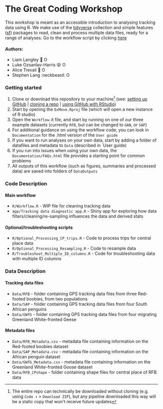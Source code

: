 # The Great Coding Workshop
This workshop is meant as an accessible introduction to analysing tracking data using R. We make use of the [tidyverse](https://www.tidyverse.org/packages/) collection and simple features ([sf](https://r-spatial.github.io/sf/index.html)) packages to read, clean and process multiple data files, ready for a range of analyses. Go to the workflow script by clicking [here](R/Workflow.R)

#### _Authors_:

- Liam Langley :dancer: <a itemprop="sameAs" content="https://orcid.org/0000-0001-9754-6517" href="https://orcid.org/0000-0001-9754-6517" target="orcid.widget" rel="me noopener noreferrer" style="vertical-align:top;"><img src="https://orcid.org/sites/default/files/images/orcid_16x16.png" alt="ORCID iD icon" style="width:1em;margin-right:.5em;"/></a>
- Luke Ozsanlav-Harris :dizzy_face: <a itemprop="sameAs" content="https://orcid.org/0000-0003-3889-6722" href="https://orcid.org/0000-0003-3889-6722" target="orcid.widget" rel="me noopener noreferrer" style="vertical-align:top;"><img src="https://orcid.org/sites/default/files/images/orcid_16x16.png" alt="ORCID iD icon" style="width:1em;margin-right:.5em;"/></a>
- Alice Trevail :runner: <a itemprop="sameAs" content="https://orcid.org/0000-0002-6459-5213" href="https://orcid.org/0000-0002-6459-5213" target="orcid.widget" rel="me noopener noreferrer" style="vertical-align:top;"><img src="https://orcid.org/sites/default/files/images/orcid_16x16.png" alt="ORCID iD icon" style="width:1em;margin-right:.5em;"/></a>
- Stephen Lang :neckbeard: <a itemprop="sameAs" content="https://orcid.org/0000-0001-5820-4346" href="https://orcid.org/0000-0001-5820-4346" target="orcid.widget" rel="me noopener noreferrer" style="vertical-align:top;"><img src="https://orcid.org/sites/default/files/images/orcid_16x16.png" alt="ORCID iD icon" style="width:1em;margin-right:.5em;"/></a>

### Getting started

1.  Clone or download this repository to your machine[^1] (see: [setting up GitHub](https://intro2r.com/setup_git.html) | [cloning a repo](https://intro2r.com/setting-up-a-project-in-rstudio.html) | [using GitHub with RStudio](https://intro2r.com/use_git.html))
2.  Start by opening the `ExMove.Rproj` file (which will open a new instance of R studio)
3.  Open the `Workflow.R` file, and start by running on one of our three example datasets (currently `RFB`, but can be changed to `GAN`, or `SAP`)
4.  For additional guidance on using the workflow code, you can look in `Documentation` for the .html version of the `User guide`
5.  If you want to run analyses on your own data, start by adding a folder of datafiles and metadata to `Data` (described in `User guide)
6.  If you run into issues when using your own data, the `Documentation/FAQs.html` file provides a starting point for common problems
7.  All outputs of this workflow (such as figures, summaries and processed data) are saved into folders of `DataOutputs`


### Code Description

#### Main workflow
- `R/Workflow.R` - WIP file for cleaning tracking data
- `app/Tracking data diagnostic app.R` - Shiny app for exploring how data filters/cleaning/re-sampling influences the data and derived stats

#### Optional/troubleshooting scripts
- `R/Optional_Processing_CP_trips.R` - Code to process trips for central place data
- `R/Optional_Processing_Resampling.R` - Code to resample data
- `R/Troubleshoot_Multiple_ID_columns.R` - Code for troubleshooting data with multiple ID columns

### Data Description
#### Tracking data files
- `Data/RFB` - folder containing GPS tracking data files from three Red-footed boobies, from two populations
- `Data/SAP` - folder containing GPS tracking data files from four South African penguins
- `Data/GWfG` - folder containing GPS tracking data files from four migrating Greenland White-fronted Geese

#### Metadata files
- `Data/RFB_Metadata.csv` - metadata file containing information on the Red-footed boobies dataset
- `Data/SAP_Metadata.csv` - metadata file containing information on the African penguin dataset
- `Data/GWfG_Metadata.csv` - metadata file containing information on the Greenland White-fronted Goose dataset
- `Data/RFB_CPshape` - folder containing shape files for central place of RFB data

[^1]: The entire repo can technically be downloaded without cloning (e.g. using 
`Code ▾` > `Download ZIP`), but any pipeline downloaded this way will be a static copy that won't receive future updates

